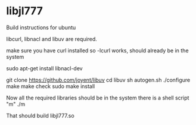 libjl777
========

Build instructions for ubuntu

libcurl, libnacl and libuv are required.

make sure you have curl installed so -lcurl works, should already be in the system

sudo apt-get install libnacl-dev

git clone https://github.com/joyent/libuv
cd libuv
sh autogen.sh
./configure
make
make check
sudo make install

Now all the required libraries should be in the system
there is a shell script "m"
./m

That should build libjl777.so



